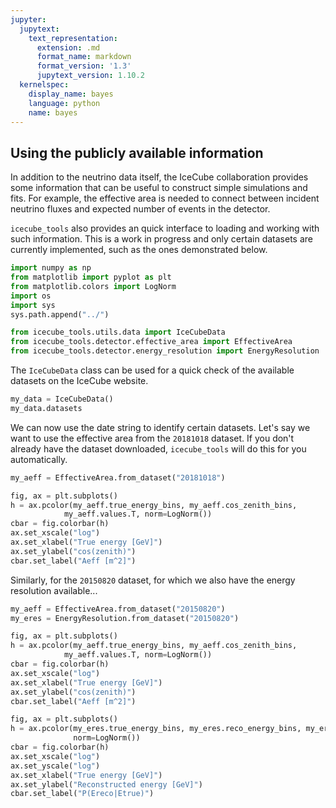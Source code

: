 ```yaml
---
jupyter:
  jupytext:
    text_representation:
      extension: .md
      format_name: markdown
      format_version: '1.3'
      jupytext_version: 1.10.2
  kernelspec:
    display_name: bayes
    language: python
    name: bayes
---
```


<!-- #region -->
## Using the publicly available information

In addition to the neutrino data itself, the IceCube collaboration provides some information that can be useful to construct simple simulations and fits. For example, the effective area is needed to connect between incident neutrino fluxes and expected number of events in the detector. 


`icecube_tools` also provides an quick interface to loading and working with such information. This is a work in progress and only certain datasets are currently implemented, such as the ones demonstrated below. 
<!-- #endregion -->

```python
import numpy as np
from matplotlib import pyplot as plt
from matplotlib.colors import LogNorm
import os
import sys
sys.path.append("../")

from icecube_tools.utils.data import IceCubeData
from icecube_tools.detector.effective_area import EffectiveArea
from icecube_tools.detector.energy_resolution import EnergyResolution
```

The `IceCubeData` class can be used for a quick check of the available datasets on the IceCube website. 

```python
my_data = IceCubeData()
my_data.datasets
```

We can now use the date string to identify certain datasets. Let's say we want to use the effective area from the `20181018` dataset. If you don't already have the dataset downloaded, `icecube_tools` will do this for you automatically.

```python
my_aeff = EffectiveArea.from_dataset("20181018")
```

```python
fig, ax = plt.subplots()
h = ax.pcolor(my_aeff.true_energy_bins, my_aeff.cos_zenith_bins,
            my_aeff.values.T, norm=LogNorm())
cbar = fig.colorbar(h)
ax.set_xscale("log")
ax.set_xlabel("True energy [GeV]")
ax.set_ylabel("cos(zenith)")
cbar.set_label("Aeff [m^2]")
```

Similarly, for the `20150820` dataset, for which we also have the energy resolution available...

```python
my_aeff = EffectiveArea.from_dataset("20150820")
my_eres = EnergyResolution.from_dataset("20150820")
```

```python
fig, ax = plt.subplots()
h = ax.pcolor(my_aeff.true_energy_bins, my_aeff.cos_zenith_bins,
            my_aeff.values.T, norm=LogNorm())
cbar = fig.colorbar(h)
ax.set_xscale("log")
ax.set_xlabel("True energy [GeV]")
ax.set_ylabel("cos(zenith)")
cbar.set_label("Aeff [m^2]")
```

```python
fig, ax = plt.subplots()
h = ax.pcolor(my_eres.true_energy_bins, my_eres.reco_energy_bins, my_eres.values.T, 
              norm=LogNorm())
cbar = fig.colorbar(h)
ax.set_xscale("log")
ax.set_yscale("log")
ax.set_xlabel("True energy [GeV]")
ax.set_ylabel("Reconstructed energy [GeV]")
cbar.set_label("P(Ereco|Etrue)")
```

```python

```
